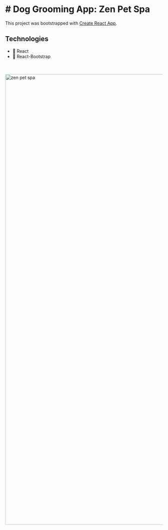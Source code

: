 # # Dog Grooming App: Zen Pet Spa

This project was bootstrapped with [Create React App](https://github.com/facebook/create-react-app).

## Technologies
* 🐾 React
* 🐾 React-Bootstrap
<br/>
<br/>
<img width="1435" alt="zen pet spa" src="https://user-images.githubusercontent.com/5326215/134099462-fa891241-5034-4b61-961b-dfe7dd0c3190.png">
